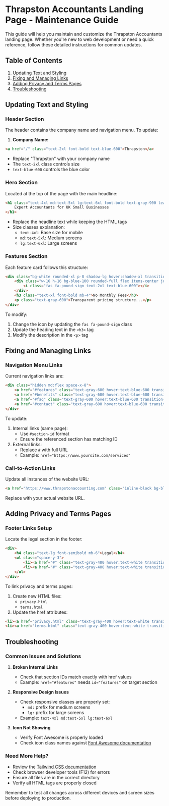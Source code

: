 # Thrapston Accountants Landing Page - Maintenance Guide

This guide will help you maintain and customize the Thrapston Accountants landing page. Whether you're new to web development or need a quick reference, follow these detailed instructions for common updates.

## Table of Contents
1. [Updating Text and Styling](#updating-text-and-styling)
2. [Fixing and Managing Links](#fixing-and-managing-links)
3. [Adding Privacy and Terms Pages](#adding-privacy-and-terms-pages)
4. [Troubleshooting](#troubleshooting)

## Updating Text and Styling

### Header Section
The header contains the company name and navigation menu. To update:

1. **Company Name:**
```html
<a href="/" class="text-2xl font-bold text-blue-600">Thrapston</a>
```
- Replace "Thrapston" with your company name
- The `text-2xl` class controls size
- `text-blue-600` controls the blue color

### Hero Section
Located at the top of the page with the main headline:

```html
<h1 class="text-4xl md:text-5xl lg:text-6xl font-bold text-gray-900 leading-tight mb-6">
    Expert Accountants for UK Small Businesses
</h1>
```
- Replace the headline text while keeping the HTML tags
- Size classes explanation:
  - `text-4xl`: Base size for mobile
  - `md:text-5xl`: Medium screens
  - `lg:text-6xl`: Large screens

### Features Section
Each feature card follows this structure:
```html
<div class="bg-white rounded-xl p-8 shadow-lg hover:shadow-xl transition-shadow duration-300">
    <div class="w-16 h-16 bg-blue-100 rounded-full flex items-center justify-center mb-6">
        <i class="fas fa-pound-sign text-2xl text-blue-600"></i>
    </div>
    <h3 class="text-xl font-bold mb-4">No Monthly Fees</h3>
    <p class="text-gray-600">Transparent pricing structure...</p>
</div>
```
To modify:
1. Change the icon by updating the `fas fa-pound-sign` class
2. Update the heading text in the `<h3>` tag
3. Modify the description in the `<p>` tag

## Fixing and Managing Links

### Navigation Menu Links
Current navigation links are:
```html
<div class="hidden md:flex space-x-8">
    <a href="#features" class="text-gray-600 hover:text-blue-600 transition-colors duration-300">Services</a>
    <a href="#benefits" class="text-gray-600 hover:text-blue-600 transition-colors duration-300">Benefits</a>
    <a href="#faq" class="text-gray-600 hover:text-blue-600 transition-colors duration-300">FAQ</a>
    <a href="#contact" class="text-gray-600 hover:text-blue-600 transition-colors duration-300">Contact</a>
</div>
```

To update:
1. Internal links (same page):
   - Use `#section-id` format
   - Ensure the referenced section has matching ID
2. External links:
   - Replace `#` with full URL
   - Example: `href="https://www.yoursite.com/services"`

### Call-to-Action Links
Update all instances of the website URL:
```html
<a href="https://www.thrapstonaccounting.com" class="inline-block bg-blue-600...">
```
Replace with your actual website URL.

## Adding Privacy and Terms Pages

### Footer Links Setup
Locate the legal section in the footer:
```html
<div>
    <h4 class="text-lg font-semibold mb-6">Legal</h4>
    <ul class="space-y-3">
        <li><a href="#" class="text-gray-400 hover:text-white transition-colors duration-300">Privacy Policy</a></li>
        <li><a href="#" class="text-gray-400 hover:text-white transition-colors duration-300">Terms of Service</a></li>
    </ul>
</div>
```

To link privacy and terms pages:
1. Create new HTML files:
   - `privacy.html`
   - `terms.html`
2. Update the href attributes:
```html
<li><a href="privacy.html" class="text-gray-400 hover:text-white transition-colors duration-300">Privacy Policy</a></li>
<li><a href="terms.html" class="text-gray-400 hover:text-white transition-colors duration-300">Terms of Service</a></li>
```

## Troubleshooting

### Common Issues and Solutions

1. **Broken Internal Links**
   - Check that section IDs match exactly with href values
   - Example: `href="#features"` needs `id="features"` on target section

2. **Responsive Design Issues**
   - Check responsive classes are properly set:
     - `md:` prefix for medium screens
     - `lg:` prefix for large screens
   - Example: `text-4xl md:text-5xl lg:text-6xl`

3. **Icon Not Showing**
   - Verify Font Awesome is properly loaded
   - Check icon class names against [Font Awesome documentation](https://fontawesome.com/icons)

### Need More Help?
- Review the [Tailwind CSS documentation](https://tailwindcss.com/docs)
- Check browser developer tools (F12) for errors
- Ensure all files are in the correct directory
- Verify all HTML tags are properly closed

Remember to test all changes across different devices and screen sizes before deploying to production.